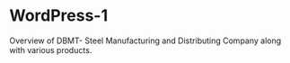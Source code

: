 # WordPress-1
Overview of
DBMT- Steel Manufacturing and Distributing Company along with various products. 
